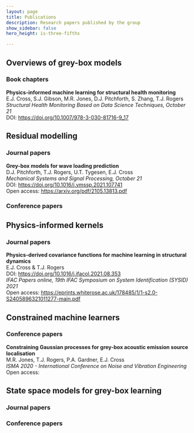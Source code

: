 ```yaml
---
layout: page
title: Publications
description: Research papers published by the group
show_sidebar: false
hero_height: is-three-fifths

---
```


## Overviews of grey-box models

### Book chapters

<strong>Physics-informed machine learning for structural health monitoring</strong>
<br />
E.J. Cross, S.J. Gibson, M.R. Jones, D.J. Pitchforth, S. Zhang, T.J. Rogers
<br />
<em> Structural Health Monitoring Based on Data Science Techniques, October 21</em>
<br />
DOI: https://doi.org/10.1007/978-3-030-81716-9_17


## Residual modelling

### Journal papers

<strong> Grey-box models for wave loading prediction </strong>
<br />
D.J. Pitchforth, T.J. Rogers, U.T. Tygesen, E.J. Cross
<br />
<em> Mechanical Systems and Signal Processing, October 21</em> 
<br />
DOI: https://doi.org/10.1016/j.ymssp.2021.107741
<br />
Open access: https://arxiv.org/pdf/2105.13813.pdf

### Conference papers

## Physics-informed kernels

### Journal papers

<!--- ### Conference papers -->

<strong> Physics-derived covariance functions for machine learning in structural dynamics </strong>
<br/>
E.J. Cross & T.J. Rogers
<br/>
DOI: https://doi.org/10.1016/j.ifacol.2021.08.353 
<br/>
<em> IFAC Papers online, 19th IFAC Symposium on System Identification (SYSID) 2021 </em>
<br/>
Open access: https://eprints.whiterose.ac.uk/178485/1/1-s2.0-S2405896321011277-main.pdf

## Constrained machine learners

<!--- ### Journal papers -->

### Conference papers

<strong> Constraining Gaussian processes for grey-box acoustic emission source localisation </strong>
<br/>
M.R. Jones, T.J. Rogers, P.A. Gardner, E.J. Cross
<br/>
<em> ISMA 2020 - International Conference on Noise and Vibration Engineering </em>
<br/>
Open access:




## State space models for grey-box learning

### Journal papers

### Conference papers


